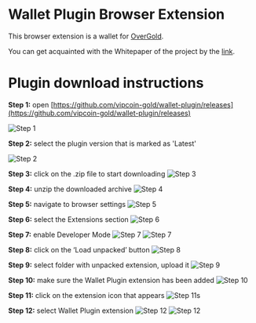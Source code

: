 # Wallet Plugin Browser Extension

This browser extension is a wallet for [OverGold](https://overgold.io/ru/).

You can get acquainted with the Whitepaper of the project by the [link](https://overgold.io/ru/whitePaper.html).

# Plugin download instructions

**Step 1:** open [https://github.com/vipcoin-gold/wallet-plugin/releases](https://github.com/vipcoin-gold/wallet-plugin/releases)

![Step 1](https://github.com/vipcoin-gold/wallet-plugin/blob/main/images/en/image1.png)

**Step 2:** select the plugin version that is marked as 'Latest'

![Step 2](https://github.com/vipcoin-gold/wallet-plugin/blob/main/images/en/image2.png)

**Step 3:** click on the .zip file to start downloading
![Step 3](https://github.com/vipcoin-gold/wallet-plugin/blob/main/images/en/image3.png)

**Step 4:** unzip the downloaded archive
![Step 4](https://github.com/vipcoin-gold/wallet-plugin/blob/main/images/en/image4.png)

**Step 5:** navigate to browser settings
![Step 5](https://github.com/vipcoin-gold/wallet-plugin/blob/main/images/en/image5.png)

**Step 6:** select the Extensions section
![Step 6](https://github.com/vipcoin-gold/wallet-plugin/blob/main/images/en/image6.png)

**Step 7:** enable Developer Mode
![Step 7](https://github.com/vipcoin-gold/wallet-plugin/blob/main/images/en/image7.png)
![Step 7](https://github.com/vipcoin-gold/wallet-plugin/blob/main/images/en/image8.png)

**Step 8:** click on the ‘Load unpacked’ button
![Step 8](https://github.com/vipcoin-gold/wallet-plugin/blob/main/images/en/image9.png)

**Step 9:** select folder with unpacked extension, upload it
![Step 9](https://github.com/vipcoin-gold/wallet-plugin/blob/main/images/en/image10.png)

**Step 10:** make sure the Wallet Plugin extension has been added
![Step 10](https://github.com/vipcoin-gold/wallet-plugin/blob/main/images/en/image11.png)

**Step 11:** click on the extension icon that appears
![Step 11](https://github.com/vipcoin-gold/wallet-plugin/blob/main/images/en/image12.png)s

**Step 12:** select Wallet Plugin extension
![Step 12](https://github.com/vipcoin-gold/wallet-plugin/blob/main/images/en/image13.png)
![Step 12](https://github.com/vipcoin-gold/wallet-plugin/blob/main/images/en/image14.png)

